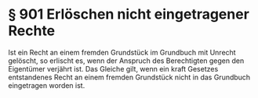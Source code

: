 # § 901 Erlöschen nicht eingetragener Rechte
Ist ein Recht an einem fremden Grundstück im Grundbuch mit Unrecht gelöscht, so erlischt es, wenn der Anspruch des Berechtigten gegen den Eigentümer verjährt ist. Das Gleiche gilt, wenn ein kraft Gesetzes entstandenes Recht an einem fremden Grundstück nicht in das Grundbuch eingetragen worden ist.